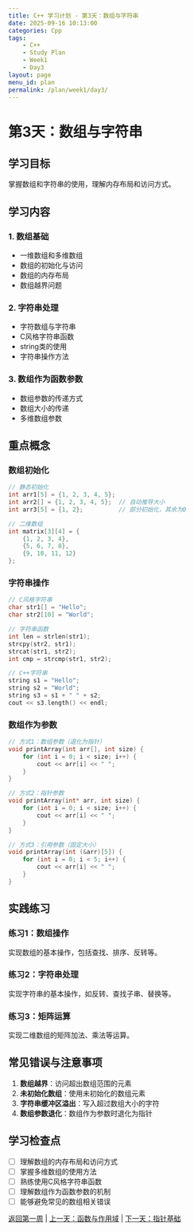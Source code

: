 ```yaml
---
title: C++ 学习计划 - 第3天：数组与字符串
date: 2025-09-16 10:13:00
categories: Cpp
tags:
    - C++ 
    - Study Plan
    - Week1
    - Day3
layout: page
menu_id: plan
permalink: /plan/week1/day3/
---
```


# 第3天：数组与字符串

## 学习目标
掌握数组和字符串的使用，理解内存布局和访问方式。

## 学习内容

### 1. 数组基础
- 一维数组和多维数组
- 数组的初始化与访问
- 数组的内存布局
- 数组越界问题

### 2. 字符串处理
- 字符数组与字符串
- C风格字符串函数
- string类的使用
- 字符串操作方法

### 3. 数组作为函数参数
- 数组参数的传递方式
- 数组大小的传递
- 多维数组参数

## 重点概念

### 数组初始化
```cpp
// 静态初始化
int arr1[5] = {1, 2, 3, 4, 5};
int arr2[] = {1, 2, 3, 4, 5};  // 自动推导大小
int arr3[5] = {1, 2};          // 部分初始化，其余为0

// 二维数组
int matrix[3][4] = {
    {1, 2, 3, 4},
    {5, 6, 7, 8},
    {9, 10, 11, 12}
};
```

### 字符串操作
```cpp
// C风格字符串
char str1[] = "Hello";
char str2[10] = "World";

// 字符串函数
int len = strlen(str1);
strcpy(str2, str1);
strcat(str1, str2);
int cmp = strcmp(str1, str2);

// C++字符串
string s1 = "Hello";
string s2 = "World";
string s3 = s1 + " " + s2;
cout << s3.length() << endl;
```

### 数组作为参数
```cpp
// 方式1：数组参数（退化为指针）
void printArray(int arr[], int size) {
    for (int i = 0; i < size; i++) {
        cout << arr[i] << " ";
    }
}

// 方式2：指针参数
void printArray(int* arr, int size) {
    for (int i = 0; i < size; i++) {
        cout << arr[i] << " ";
    }
}

// 方式3：引用参数（固定大小）
void printArray(int (&arr)[5]) {
    for (int i = 0; i < 5; i++) {
        cout << arr[i] << " ";
    }
}
```

## 实践练习

### 练习1：数组操作
实现数组的基本操作，包括查找、排序、反转等。

### 练习2：字符串处理
实现字符串的基本操作，如反转、查找子串、替换等。

### 练习3：矩阵运算
实现二维数组的矩阵加法、乘法等运算。

## 常见错误与注意事项

1. **数组越界**：访问超出数组范围的元素
2. **未初始化数组**：使用未初始化的数组元素
3. **字符串缓冲区溢出**：写入超过数组大小的字符
4. **数组参数退化**：数组作为参数时退化为指针

## 学习检查点

- [ ] 理解数组的内存布局和访问方式
- [ ] 掌握多维数组的使用方法
- [ ] 熟练使用C风格字符串函数
- [ ] 理解数组作为函数参数的机制
- [ ] 能够避免常见的数组相关错误

[返回第一周](/plan/week1/) | [上一天：函数与作用域](/plan/week1/day2/) | [下一天：指针基础](/plan/week1/day4/)
